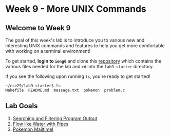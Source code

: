 # Week 9 - More UNIX Commands

## Welcome to Week 9

The goal of this week's lab is to introduce you to various new and interesting UNIX commands and features to help you get more comfortable with working on a terminal environment!

To get started, **login to `ieng6`** and clone this [repository](https://github.com/ucsd-cse29/lab9-starter) which contains the various files needed for the lab and `cd` into the `lab9-starter` directory.

If you see the following upon running `ls`, you're ready to get started!

```
~/cse29/lab9-starter$ ls
Makefile  README.md  message.txt  pokemon  problem.c
```

## Lab Goals

1. [Searching and Filtering Program Output](./redirect.md)
2. [Flow like Water with Pipes](./pipes.md)
3. [Pokemon Mailtime!](./mail.md)